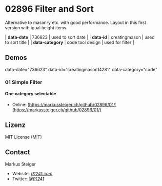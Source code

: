 # 02896 Filter and Sort

Alternative to masonry etc. with good performance. Layout in this first version with igual height items.

| **data-date** | 736623 | used to sort date |
| **data-id** | creatingmason | used to sort title |
| **data-category** | code tool design | used for filter |

## Demos

data-date="736623" data-id="creatingmason14281" data-category="code"

### 01 Simple Filter

#### One category selectable

* Online: [https://markussteiger.ch/github/02896/01/](https://markussteiger.ch/github/02896/01/)

## Lizenz

MIT License (MIT)

## Contact

Markus Steiger

* Website: [_01241.com_](http://www.01241.com)
* Twitter: [_@01241_](https://twitter.com/01241)
